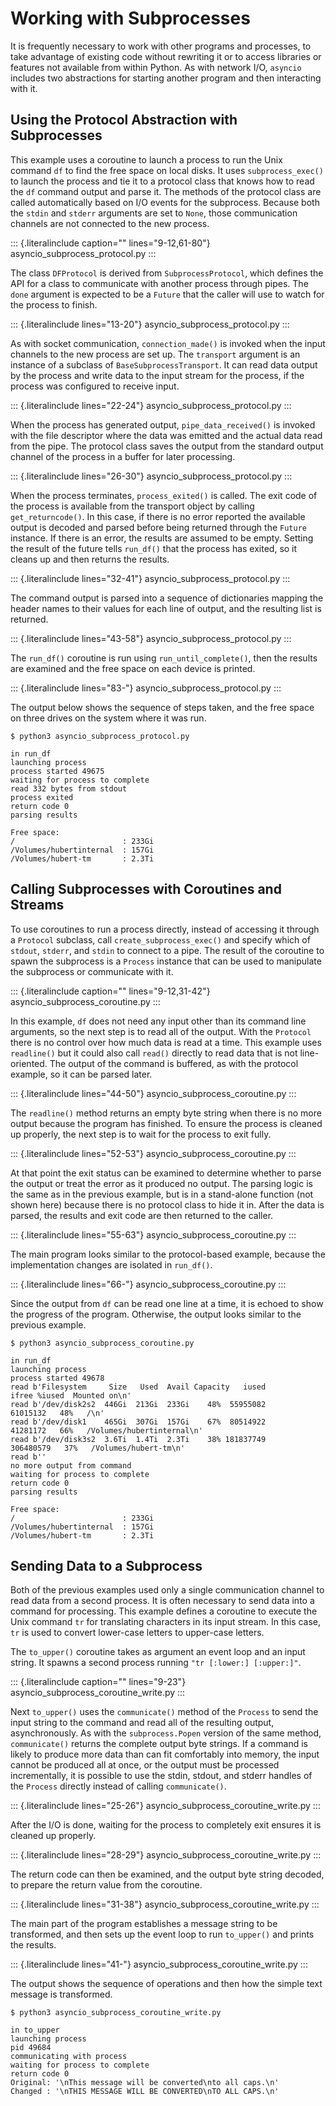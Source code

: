 # Working with Subprocesses

It is frequently necessary to work with other programs and processes, to take advantage of existing code without rewriting it or to access libraries or features not available from within Python. As with network I/O, `asyncio` includes two abstractions for starting another program and then interacting with it.

## Using the Protocol Abstraction with Subprocesses

This example uses a coroutine to launch a process to run the Unix command `df` to find the free space on local disks. It uses `subprocess_exec()` to launch the process and tie it to a protocol class that knows how to read the `df` command output and parse it. The methods of the protocol class are called automatically based on I/O events for the subprocess. Because both the `stdin` and `stderr` arguments are set to `None`, those communication channels are not connected to the new process.

::: {.literalinclude caption="" lines="9-12,61-80"} asyncio_subprocess_protocol.py :::

The class `DFProtocol` is derived from `SubprocessProtocol`, which defines the API for a class to communicate with another process through pipes. The `done` argument is expected to be a `Future` that the caller will use to watch for the process to finish.

::: {.literalinclude lines="13-20"} asyncio_subprocess_protocol.py :::

As with socket communication, `connection_made()` is invoked when the input channels to the new process are set up. The `transport` argument is an instance of a subclass of `BaseSubprocessTransport`. It can read data output by the process and write data to the input stream for the process, if the process was configured to receive input.

::: {.literalinclude lines="22-24"} asyncio_subprocess_protocol.py :::

When the process has generated output, `pipe_data_received()` is invoked with the file descriptor where the data was emitted and the actual data read from the pipe. The protocol class saves the output from the standard output channel of the process in a buffer for later processing.

::: {.literalinclude lines="26-30"} asyncio_subprocess_protocol.py :::

When the process terminates, `process_exited()` is called. The exit code of the process is available from the transport object by calling `get_returncode()`. In this case, if there is no error reported the available output is decoded and parsed before being returned through the `Future` instance. If there is an error, the results are assumed to be empty. Setting the result of the future tells `run_df()` that the process has exited, so it cleans up and then returns the results.

::: {.literalinclude lines="32-41"} asyncio_subprocess_protocol.py :::

The command output is parsed into a sequence of dictionaries mapping the header names to their values for each line of output, and the resulting list is returned.

::: {.literalinclude lines="43-58"} asyncio_subprocess_protocol.py :::

The `run_df()` coroutine is run using `run_until_complete()`, then the results are examined and the free space on each device is printed.

::: {.literalinclude lines="83-"} asyncio_subprocess_protocol.py :::

The output below shows the sequence of steps taken, and the free space on three drives on the system where it was run.

```{.sourceCode .none}
$ python3 asyncio_subprocess_protocol.py

in run_df
launching process
process started 49675
waiting for process to complete
read 332 bytes from stdout
process exited
return code 0
parsing results

Free space:
/                        : 233Gi
/Volumes/hubertinternal  : 157Gi
/Volumes/hubert-tm       : 2.3Ti
```

## Calling Subprocesses with Coroutines and Streams

To use coroutines to run a process directly, instead of accessing it through a `Protocol` subclass, call `create_subprocess_exec()` and specify which of `stdout`, `stderr`, and `stdin` to connect to a pipe. The result of the coroutine to spawn the subprocess is a `Process` instance that can be used to manipulate the subprocess or communicate with it.

::: {.literalinclude caption="" lines="9-12,31-42"} asyncio_subprocess_coroutine.py :::

In this example, `df` does not need any input other than its command line arguments, so the next step is to read all of the output. With the `Protocol` there is no control over how much data is read at a time. This example uses `readline()` but it could also call `read()` directly to read data that is not line-oriented. The output of the command is buffered, as with the protocol example, so it can be parsed later.

::: {.literalinclude lines="44-50"} asyncio_subprocess_coroutine.py :::

The `readline()` method returns an empty byte string when there is no more output because the program has finished. To ensure the process is cleaned up properly, the next step is to wait for the process to exit fully.

::: {.literalinclude lines="52-53"} asyncio_subprocess_coroutine.py :::

At that point the exit status can be examined to determine whether to parse the output or treat the error as it produced no output. The parsing logic is the same as in the previous example, but is in a stand-alone function (not shown here) because there is no protocol class to hide it in. After the data is parsed, the results and exit code are then returned to the caller.

::: {.literalinclude lines="55-63"} asyncio_subprocess_coroutine.py :::

The main program looks similar to the protocol-based example, because the implementation changes are isolated in `run_df()`.

::: {.literalinclude lines="66-"} asyncio_subprocess_coroutine.py :::

Since the output from `df` can be read one line at a time, it is echoed to show the progress of the program. Otherwise, the output looks similar to the previous example.

```{.sourceCode .none}
$ python3 asyncio_subprocess_coroutine.py

in run_df
launching process
process started 49678
read b'Filesystem     Size   Used  Avail Capacity   iused
ifree %iused  Mounted on\n'
read b'/dev/disk2s2  446Gi  213Gi  233Gi    48%  55955082
61015132   48%   /\n'
read b'/dev/disk1    465Gi  307Gi  157Gi    67%  80514922
41281172   66%   /Volumes/hubertinternal\n'
read b'/dev/disk3s2  3.6Ti  1.4Ti  2.3Ti    38% 181837749
306480579   37%   /Volumes/hubert-tm\n'
read b''
no more output from command
waiting for process to complete
return code 0
parsing results

Free space:
/                        : 233Gi
/Volumes/hubertinternal  : 157Gi
/Volumes/hubert-tm       : 2.3Ti
```

## Sending Data to a Subprocess

Both of the previous examples used only a single communication channel to read data from a second process. It is often necessary to send data into a command for processing. This example defines a coroutine to execute the Unix command `tr` for translating characters in its input stream. In this case, `tr` is used to convert lower-case letters to upper-case letters.

The `to_upper()` coroutine takes as argument an event loop and an input string. It spawns a second process running `"tr [:lower:] [:upper:]"`.

::: {.literalinclude caption="" lines="9-23"} asyncio_subprocess_coroutine_write.py :::

Next `to_upper()` uses the `communicate()` method of the `Process` to send the input string to the command and read all of the resulting output, asynchronously. As with the `subprocess.Popen` version of the same method, `communicate()` returns the complete output byte strings. If a command is likely to produce more data than can fit comfortably into memory, the input cannot be produced all at once, or the output must be processed incrementally, it is possible to use the stdin, stdout, and stderr handles of the `Process` directly instead of calling `communicate()`.

::: {.literalinclude lines="25-26"} asyncio_subprocess_coroutine_write.py :::

After the I/O is done, waiting for the process to completely exit ensures it is cleaned up properly.

::: {.literalinclude lines="28-29"} asyncio_subprocess_coroutine_write.py :::

The return code can then be examined, and the output byte string decoded, to prepare the return value from the coroutine.

::: {.literalinclude lines="31-38"} asyncio_subprocess_coroutine_write.py :::

The main part of the program establishes a message string to be transformed, and then sets up the event loop to run `to_upper()` and prints the results.

::: {.literalinclude lines="41-"} asyncio_subprocess_coroutine_write.py :::

The output shows the sequence of operations and then how the simple text message is transformed.

```{.sourceCode .none}
$ python3 asyncio_subprocess_coroutine_write.py

in to_upper
launching process
pid 49684
communicating with process
waiting for process to complete
return code 0
Original: '\nThis message will be converted\nto all caps.\n'
Changed : '\nTHIS MESSAGE WILL BE CONVERTED\nTO ALL CAPS.\n'
```
